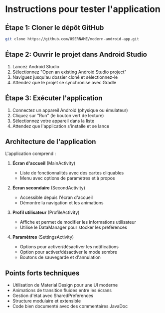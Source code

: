 # Instructions pour tester l'application

## Étape 1: Cloner le dépôt GitHub
```bash
git clone https://github.com/USERNAME/modern-android-app.git
```

## Étape 2: Ouvrir le projet dans Android Studio
1. Lancez Android Studio
2. Sélectionnez "Open an existing Android Studio project"
3. Naviguez jusqu'au dossier cloné et sélectionnez-le
4. Attendez que le projet se synchronise avec Gradle

## Étape 3: Exécuter l'application
1. Connectez un appareil Android (physique ou émulateur)
2. Cliquez sur "Run" (le bouton vert de lecture) 
3. Sélectionnez votre appareil dans la liste
4. Attendez que l'application s'installe et se lance

## Architecture de l'application

L'application comprend :

1. **Écran d'accueil** (MainActivity)
   - Liste de fonctionnalités avec des cartes cliquables
   - Menu avec options de paramètres et à propos

2. **Écran secondaire** (SecondActivity) 
   - Accessible depuis l'écran d'accueil
   - Démontre la navigation et les animations

3. **Profil utilisateur** (ProfileActivity)
   - Affiche et permet de modifier les informations utilisateur
   - Utilise le DataManager pour stocker les préférences

4. **Paramètres** (SettingsActivity)
   - Options pour activer/désactiver les notifications
   - Option pour activer/désactiver le mode sombre
   - Boutons de sauvegarde et d'annulation

## Points forts techniques

- Utilisation de Material Design pour une UI moderne
- Animations de transition fluides entre les écrans
- Gestion d'état avec SharedPreferences
- Structure modulaire et extensible
- Code bien documenté avec des commentaires JavaDoc
